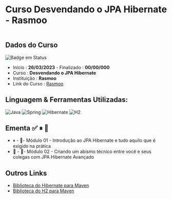 # Curso Desvendando o JPA Hibernate - Rasmoo

<div align="center">
  <img src="" >
</div>

## Dados do Curso
![Badge em Status](https://img.shields.io/badge/STATUS-INICIADO-green?style=for-the-badge)

* Início :  <b>26/03/2023</b> - Finalizado : <b>00/00/000 </b>
* Curso : <b>Desvendando o JPA Hibernate</b>
* Instituição : <b>Rasmoo</b>
* Link do Curso : [Rasmoo](https://www.rasmoo.com)

## Linguagem & Ferramentas Utilizadas: 

![Java](https://img.shields.io/badge/java-%23ED8B00.svg?style=for-the-badge&logo=java&logoColor=white)
![Spring](https://img.shields.io/badge/spring-%236DB33F.svg?style=for-the-badge&logo=spring&logoColor=white)
![Hibernate](https://img.shields.io/badge/Hibernate-59666C?style=for-the-badge&logo=Hibernate&logoColor=white)
![H2](https://img.shields.io/badge/H2%20Database-0008BA?style=for-the-badge)


## Ementa ✅ ⏸ 🔳
* ⏸ - 📁- Módulo 01 - Introdução ao JPA Hibernate e tudo aquilo que é exigido na prática
* 🔳 - 📁- Módulo 02 - Criando um abismo técnico entre você e seus colegas com JPA Hibernate Avançado


## Outros Links
* [Biblioteca do Hibernate para Maven](https://mvnrepository.com/artifact/org.hibernate/hibernate-entitymanager/5.6.15.Final)
* [Biblioteca do H2 para Maven](https://mvnrepository.com/artifact/org.hibernate/hibernate-entitymanager/5.6.15.Final)
